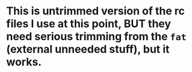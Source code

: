 # This is untrimmed version of the rc files I use at this point, BUT they need serious trimming from the `fat` (external unneeded stuff), but it works.
